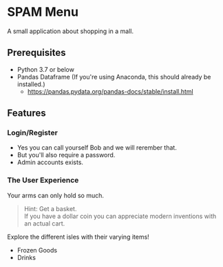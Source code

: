 # SPAM Menu

A small application about shopping in a mall.

## Prerequisites

- Python 3.7 or below
- Pandas Dataframe (If you're using Anaconda, this should already be installed.)
  - https://pandas.pydata.org/pandas-docs/stable/install.html

## Features

### Login/Register

- Yes you can call yourself Bob and we will rerember that.
- But you'll also require a password.
- Admin accounts exists.

### The User Experience

Your arms can only hold so much.  
> Hint: Get a basket.  
If you have a dollar coin you can appreciate modern inventions with an actual cart.

Explore the different isles with their varying items!

- Frozen Goods
- Drinks

